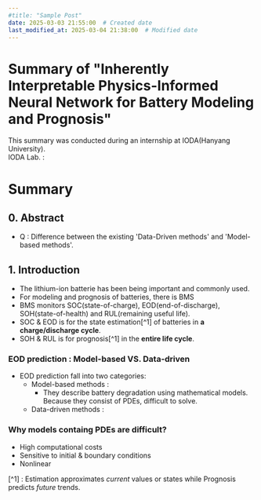 ```yaml
---
#title: "Sample Post"
date: 2025-03-03 21:55:00  # Created date
last_modified_at: 2025-03-04 21:38:00  # Modified date
---
```


# Summary of "Inherently Interpretable Physics-Informed Neural Network for Battery Modeling and Prognosis"  
This summary was conducted during an internship at IODA(Hanyang University).  
IODA Lab. : 

# Summary
## 0. Abstract  
- Q : Difference between the existing 'Data-Driven methods' and 'Model-based methods'.

## 1. Introduction
- The lithium-ion batterie has been being important and commonly used.
- For modeling and prognosis of batteries, there is BMS
- BMS monitors SOC(state-of-charge), EOD(end-of-discharge),  
SOH(state-of-health) and RUL(remaining useful life).
- SOC & EOD is for the state estimation[^1] of batteries 
in **a charge/discharge cycle**.
- SOH & RUL is for prognosis[^1] in the **entire life cycle**.

### EOD prediction : Model-based VS. Data-driven
- EOD prediction fall into two categories:
	- Model-based methods :
		- They describe battery degradation using mathematical models.  
		Because they consist of PDEs, difficult to solve.
	- Data-driven methods : 

### Why models containg PDEs are difficult?
- High computational costs
- Sensitive to initial & boundary conditions
- Nonlinear






[^1] : Estimation approximates *current* values or states while Prognosis predicts *future* trends.
